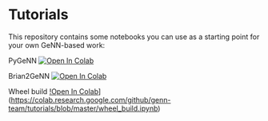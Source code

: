 # Tutorials
This repository contains some notebooks you can use as a starting point for your own GeNN-based work:

PyGeNN [![Open In Colab](https://colab.research.google.com/assets/colab-badge.svg)](https://colab.research.google.com/github/genn-team/tutorials/blob/master/template.ipynb)

Brian2GeNN [![Open In Colab](https://colab.research.google.com/assets/colab-badge.svg)](https://colab.research.google.com/github/genn-team/tutorials/blob/master/brian2genn_template.ipynb)

Wheel build [!Open In Colab](https://colab.research.google.com/assets/colab-badge.svg)](https://colab.research.google.com/github/genn-team/tutorials/blob/master/wheel_build.ipynb)
